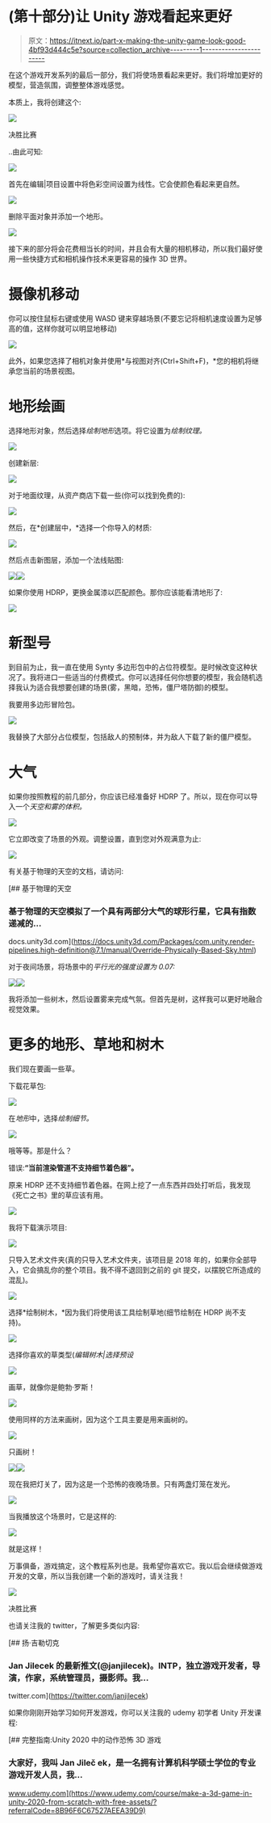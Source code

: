 # (第十部分)让 Unity 游戏看起来更好

> 原文：<https://itnext.io/part-x-making-the-unity-game-look-good-4bf93d444c5e?source=collection_archive---------1----------------------->

在这个游戏开发系列的最后一部分，我们将使场景看起来更好。我们将增加更好的模型，营造氛围，调整整体游戏感觉。

本质上，我将创建这个:

![](img/1b4fe02eba75aec3263e5a43a8d66d51.png)

决胜比赛

..由此可知:

![](img/dd95aa40a9efaf9d48b07dea20290021.png)

首先在编辑|项目设置中将色彩空间设置为线性。它会使颜色看起来更自然。

![](img/681c7dcdf5cf6ccbc57374cf02e310b6.png)

删除平面对象并添加一个地形。

![](img/9e68be21e003db9efecc38099ccc717d.png)

接下来的部分将会花费相当长的时间，并且会有大量的相机移动，所以我们最好使用一些快捷方式和相机操作技术来更容易的操作 3D 世界。

# 摄像机移动

你可以按住鼠标右键或使用 WASD 键来穿越场景(不要忘记将相机速度设置为足够高的值，这样你就可以明显地移动)

![](img/0ca72b0bb1be0723d7ad3d65d367ac98.png)

此外，如果您选择了相机对象并使用*与视图对齐(Ctrl+Shift+F)，*您的相机将继承您当前的场景视图。

# 地形绘画

选择地形对象，然后选择*绘制地形*选项。将它设置为*绘制纹理。*

![](img/037a3295deaf3ce1e045452b2a3e7cfa.png)

创建新层:

![](img/b7a003b73f8fcb950848f115cbcbe97b.png)

对于地面纹理，从资产商店下载一些(你可以找到免费的):

![](img/e2b3cf08eae86baaba9e0cd83ef033c9.png)

然后，在*创建层中，*选择一个你导入的材质:

![](img/48b9a7dc573b35a0573bf26a9f31ebb8.png)

然后点击新图层，添加一个法线贴图:

![](img/3d52f48913484c07d38246b93a0380a5.png)![](img/712af382df079705fd86bccfa64bc1fc.png)

如果你使用 HDRP，更换金属漆以匹配颜色。那你应该能看清地形了:

![](img/4bd57641bace85ce3084cb04b88109b4.png)

# 新型号

到目前为止，我一直在使用 Synty 多边形包中的占位符模型。是时候改变这种状况了。我将进口一些适当的付费模式。你可以选择任何你想要的模型，我会随机选择我认为适合我想要创建的场景(雾，黑暗，恐怖，僵尸塔防御)的模型。

我要用多边形冒险包。

![](img/5c5e9531175ec92461eab01b528bcef8.png)

我替换了大部分占位模型，包括敌人的预制体，并为敌人下载了新的僵尸模型。

# 大气

如果你按照教程的前几部分，你应该已经准备好 HDRP 了。所以，现在你可以导入一个*天空和雾的体积。*

![](img/14636f93dd052d90be547b7c513dbe6f.png)

它立即改变了场景的外观。调整设置，直到您对外观满意为止:

![](img/1d2327a3384c21609105c21a3303de3a.png)

有关基于物理的天空的文档，请访问:

[](https://docs.unity3d.com/Packages/com.unity.render-pipelines.high-definition@7.1/manual/Override-Physically-Based-Sky.html) [## 基于物理的天空

### 基于物理的天空模拟了一个具有两部分大气的球形行星，它具有指数递减的…

docs.unity3d.com](https://docs.unity3d.com/Packages/com.unity.render-pipelines.high-definition@7.1/manual/Override-Physically-Based-Sky.html) 

对于夜间场景，将场景中的*平行光的强度设置为 0.07:*

![](img/79f62c5480125d96f2f041ce7e1dc0f4.png)![](img/583ff0fde500009a9243d76df7264c10.png)

我将添加一些树木，然后设置雾来完成气氛。但首先是树，这样我可以更好地融合视觉效果。

# 更多的地形、草地和树木

我们现在要画一些草。

下载花草包:

![](img/0d505f59698d8e1c07c66777a5852701.png)

在*地形*中，选择*绘制细节。*

![](img/347547abb473d44b12fa3b3d501ff70a.png)

哦等等。那是什么？

错误:**“当前渲染管道不支持细节着色器”。**

原来 HDRP 还不支持细节着色器。在网上挖了一点东西并四处打听后，我发现《死亡之书》里的草应该有用。

![](img/585d876ea3c4b1a1279755f60aa3447b.png)

我将下载演示项目:

![](img/c5f121aaa2034657f4217a87fdb80473.png)

只导入艺术文件夹(真的只导入艺术文件夹，该项目是 2018 年的，如果你全部导入，它会搞乱你的整个项目。我不得不退回到之前的 git 提交，以摆脱它所造成的混乱)。

![](img/5923b5aa001549626e5fb116a73f3397.png)

选择*绘制树木，*因为我们将使用该工具绘制草地(细节绘制在 HDRP 尚不支持)。

![](img/907106e9a4466438769d4c5e425ce80d.png)

选择你喜欢的草类型(*编辑树木|选择预设*

![](img/66abe92c18fdd066ed4e4f7b73aca18a.png)

画草，就像你是鲍勃·罗斯！

![](img/6600dc4aeeffbd43f381a12518c265e4.png)

使用同样的方法来画树，因为这个工具主要是用来画树的。

![](img/f8e9d4a729842f9146cb9a6ef4af9942.png)

只画树！

![](img/1f64d74f12363fa8dc29999331854f79.png)![](img/d256a5578b9ce3223b443cb303ef9494.png)

现在我把灯关了，因为这是一个恐怖的夜晚场景。只有两盏灯笼在发光。

![](img/f43c50cd745343124bf62482d5d6e1f5.png)

当我播放这个场景时，它是这样的:

![](img/3d800d049282c75d365377e4b38b60a2.png)

就是这样！

万事俱备，游戏搞定，这个教程系列也是。我希望你喜欢它。我以后会继续做游戏开发的文章，所以当我创建一个新的游戏时，请关注我！

![](img/1b4fe02eba75aec3263e5a43a8d66d51.png)

决胜比赛

也请关注我的 twitter，了解更多类似内容:

[](https://twitter.com/janjilecek) [## 扬·吉勒切克

### Jan Jilecek 的最新推文(@janjilecek)。INTP，独立游戏开发者，导演，作家，系统管理员，摄影师。我…

twitter.com](https://twitter.com/janjilecek) 

如果你刚刚开始学习如何开发游戏，你可以关注我的 udemy 初学者 Unity 开发课程:

[](https://www.udemy.com/course/make-a-3d-game-in-unity-2020-from-scratch-with-free-assets/?referralCode=8B96F6C67527AEEA39D9) [## 完整指南:Unity 2020 中的动作恐怖 3D 游戏

### 大家好，我叫 Jan Jileč ek，是一名拥有计算机科学硕士学位的专业游戏开发人员，我…

www.udemy.com](https://www.udemy.com/course/make-a-3d-game-in-unity-2020-from-scratch-with-free-assets/?referralCode=8B96F6C67527AEEA39D9)